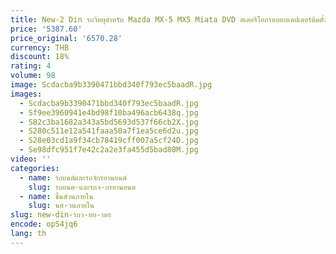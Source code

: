 ```yaml
---
title: New-2 Din รถวิทยุสําหรับ Mazda MX-5 MX5 Miata DVD สเตอริโอกรอบอะแดปเตอร์ติดตั้ง Dash ติดตั้ง Bezel Trim ชุด
price: '5387.60'
price_original: '6570.28'
currency: THB
discount: 18%
rating: 4
volume: 98
image: Scdacba9b3390471bbd340f793ec5baadR.jpg
images:
  - Scdacba9b3390471bbd340f793ec5baadR.jpg
  - Sf9ee3960941e4bd98f10ba496acb6438q.jpg
  - S82c3ba1682a343a5bd5693d537f66cb2X.jpg
  - S280c511e12a541faaa50a7f1ea5ce6d2u.jpg
  - S28e03cd1a9f34cb78419cff007a5cf24D.jpg
  - Se98dfc951f7e42c2a2e3fa455d5bad80M.jpg
video: ''
categories:
  - name: รถยนต์และรถจักรยานยนต์
    slug: รถยนต-และรถจ-กรยานยนต
  - name: ชิ้นส่วนภายใน
    slug: นส-วนภายใน
slug: new-din-รถว-ทย-าหร
encode: opS4jq6
lang: th
---
```

  
